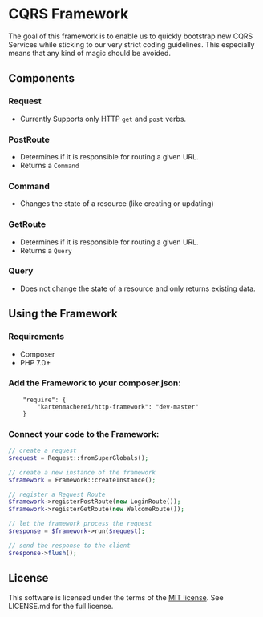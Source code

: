 # CQRS Framework #

The goal of this framework is to enable us to quickly bootstrap new CQRS Services while sticking to our very strict coding guidelines. This especially means that any kind of magic should be avoided.

## Components ##

### Request

- Currently Supports only HTTP `get` and `post` verbs. 

### PostRoute

- Determines if it is responsible for routing a given URL.
- Returns a `Command`

### Command

- Changes the state of a resource (like creating or updating)

### GetRoute

- Determines if it is responsible for routing a given URL.
- Returns a `Query`

### Query

- Does not change the state of a resource and only returns existing data.

## Using the Framework

### Requirements

- Composer
- PHP 7.0+

### Add the Framework to your composer.json:
```
	"require": {
		"kartenmacherei/http-framework": "dev-master"
	}
```

### Connect your code to the Framework:
```php
// create a request
$request = Request::fromSuperGlobals();

// create a new instance of the framework
$framework = Framework::createInstance();

// register a Request Route
$framework->registerPostRoute(new LoginRoute());
$framework->registerGetRoute(new WelcomeRoute());

// let the framework process the request
$response = $framework->run($request);

// send the response to the client
$response->flush();
```

## License

This software is licensed under the terms of the [MIT license](https://opensource.org/licenses/MIT). See LICENSE.md for the full license.
